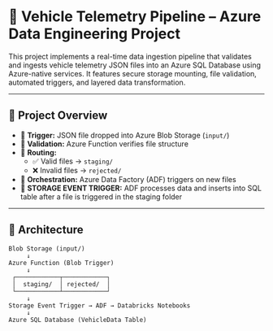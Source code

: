 # 🚗 Vehicle Telemetry Pipeline – Azure Data Engineering Project

This project implements a real-time data ingestion pipeline that validates and ingests vehicle telemetry JSON files into an Azure SQL Database using Azure-native services. It features secure storage mounting, file validation, automated triggers, and layered data transformation.

---

## 📌 Project Overview

- 🚀 **Trigger:** JSON file dropped into Azure Blob Storage (`input/`)
- 🧪 **Validation:** Azure Function verifies file structure
- 📁 **Routing:**
  - ✅ Valid files → `staging/`
  - ❌ Invalid files → `rejected/`
- 🔄 **Orchestration:** Azure Data Factory (ADF) triggers on new files
- 🧱 **STORAGE EVENT TRIGGER:** ADF processes data and inserts into SQL table after a file is triggered in the staging folder

---

## 📐 Architecture

```plaintext
Blob Storage (input/)
     ↓
Azure Function (Blob Trigger)
     ↓
 ┌────────────┬────────────┐
 │  staging/  │ rejected/  │
 └────────────┴────────────┘
     ↓
Storage Event Trigger → ADF → Databricks Notebooks
     ↓
Azure SQL Database (VehicleData Table)
